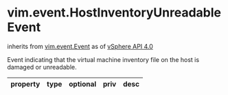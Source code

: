 vim.event.HostInventoryUnreadableEvent
======================================
inherits from [vim.event.Event](docs/vim.event.Event.md)
as of [vSphere API 4.0](vim.version.md#vim.version.version5)


Event indicating that the virtual machine inventory   file on the host is damaged or unreadable.

| property | type | optional | priv | desc |
|:---------|:-----|:---------|:-----|:-----|


